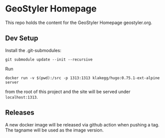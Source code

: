 # GeoStyler Homepage

This repo holds the content for the GeoStyler Homepage geostyler.org.

## Dev Setup

Install the .git-submodules: 

```
git submodule update --init --recursive
```

Run

```
docker run -v $(pwd):/src -p 1313:1313 klakegg/hugo:0.75.1-ext-alpine server
```

from the root of this project and the site will be served under `localhost:1313`.

## Releases

A new docker image will be released via github action when pushing a tag. The tagname
will be used as the image version.
